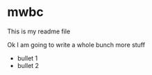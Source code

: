 # mwbc

This is my readme file
<p>
Ok I am going to write a whole bunch more stuff
<ul>
<li>bullet 1
<li>bullet 2
</ul>
